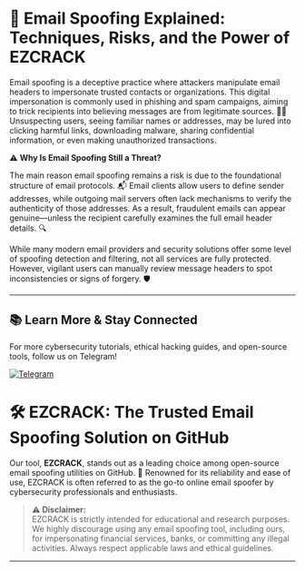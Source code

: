 # 📧 Email Spoofing Explained: Techniques, Risks, and the Power of EZCRACK

Email spoofing is a deceptive practice where attackers manipulate email headers to impersonate trusted contacts or organizations. This digital impersonation is commonly used in phishing and spam campaigns, aiming to trick recipients into believing messages are from legitimate sources. 🕵️‍♂️ Unsuspecting users, seeing familiar names or addresses, may be lured into clicking harmful links, downloading malware, sharing confidential information, or even making unauthorized transactions.

⚠️ **Why Is Email Spoofing Still a Threat?**

The main reason email spoofing remains a risk is due to the foundational structure of email protocols. 📬 Email clients allow users to define sender addresses, while outgoing mail servers often lack mechanisms to verify the authenticity of those addresses. As a result, fraudulent emails can appear genuine—unless the recipient carefully examines the full email header details. 🔍

While many modern email providers and security solutions offer some level of spoofing detection and filtering, not all services are fully protected. However, vigilant users can manually review message headers to spot inconsistencies or signs of forgery. 🛡️

---
## 📚 Learn More & Stay Connected

For more cybersecurity tutorials, ethical hacking guides, and open-source tools, follow us on Telegram!

<a href="https://t.me/toolsbuy" target="_blank">
  <img src="https://camo.githubusercontent.com/b6aa193bb6a181fb4d1675178de6e74e31f22cf3d36b5c896f26055373f777ca/68747470733a2f2f696d672e736869656c64732e696f2f62616467652f436861742d54656c656772616d2d626c75653f7374796c653d666f722d7468652d6261646765266c6f676f3d74656c656772616d" alt="Telegram" />
</a>


# 🛠️ EZCRACK: The Trusted Email Spoofing Solution on GitHub

Our tool, **EZCRACK**, stands out as a leading choice among open-source email spoofing utilities on GitHub. 🚀 Renowned for its reliability and ease of use, EZCRACK is often referred to as the go-to online email spoofer by cybersecurity professionals and enthusiasts.

> **⚠️ Disclaimer:**  
> EZCRACK is strictly intended for educational and research purposes. We highly discourage using any email spoofing tool, including ours, for impersonating financial services, banks, or committing any illegal activities. Always respect applicable laws and ethical guidelines.

---
